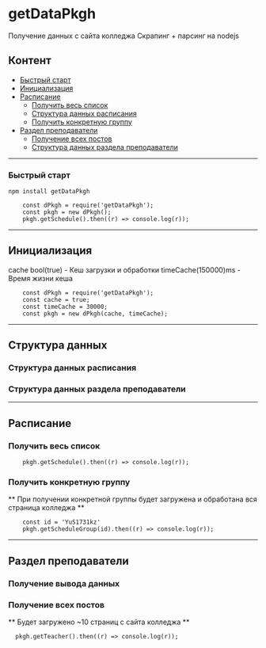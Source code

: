 # getDataPkgh
Получение данных с сайта колледжа
Скрапинг + парсинг на nodejs
## Контент
+ [Быстрый старт](#Быстрый-старт)
+ [Инициализация](#Инициализация)
+ [Расписание](#Расписание)
  + [Получить весь список](#Получить-весь-список)
  + [Структура данных расписания](#Cтруктура-даных-расписания)
  + [Получить конкретную группу](#Получить-конкретную-группу)
+ [Раздел преподаватели](#Раздел-преподаватели)
  + [Получение всех постов](#Получение-всех-постов)
  + [Структура данных раздела преподаватели](#Cтруктура-даных-преподаватели)

---
### Быстрый старт
```
npm install getDataPkgh
```
``` node
    const dPkgh = require('getDataPkgh');
    const pkgh = new dPkgh();
    pkgh.getSchedule().then((r) => console.log(r));
```
---
## Инициализация
cache bool(true) - Кеш загрузки и обработки
timeCache(150000)ms - Время жизни кеша
``` node
    const dPkgh = require('getDataPkgh');
    const cache = true;
    const timeCache = 30000;
    const pkgh = new dPkgh(cache, timeCache);
```
---

## Структура данных 

### Структура данных расписания

### Структура данных раздела преподаватели 
---
## Расписание
### Получить весь список
``` node
    pkgh.getSchedule().then((r) => console.log(r));
```
### Получить конкретную группу
** При получении конкретной группы будет загружена и обработана вся страница колледжа **
``` node
    const id = 'YuS1731kz'
    pkgh.getScheduleGroup(id).then((r) => console.log(r));
```

---
## Раздел преподаватели 

### Получение вывода данных
### Получение всех постов
** Будет загружено ~10 страниц с сайта колледжа **
``` node
  pkgh.getTeacher().then((r) => console.log(r));
```
